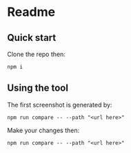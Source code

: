 # Readme

## Quick start

Clone the repo then:

```
npm i
```

## Using the tool

The first screenshot is generated by:

```
npm run compare -- --path "<url here>"
```

Make your changes then:

```
npm run compare -- --path "<url here>"
```
